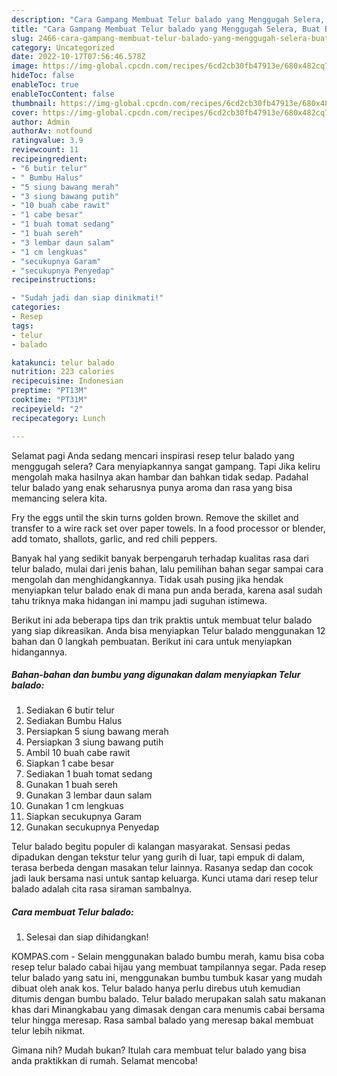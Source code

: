 ```yaml
---
description: "Cara Gampang Membuat Telur balado yang Menggugah Selera, Buat Buka Puasa Lezat Sekali"
title: "Cara Gampang Membuat Telur balado yang Menggugah Selera, Buat Buka Puasa Lezat Sekali"
slug: 2466-cara-gampang-membuat-telur-balado-yang-menggugah-selera-buat-buka-puasa-lezat-sekali
category: Uncategorized
date: 2022-10-17T07:56:46.578Z
image: https://img-global.cpcdn.com/recipes/6cd2cb30fb47913e/680x482cq70/telur-balado-foto-resep-utama.jpg
hideToc: false
enableToc: true
enableTocContent: false
thumbnail: https://img-global.cpcdn.com/recipes/6cd2cb30fb47913e/680x482cq70/telur-balado-foto-resep-utama.jpg
cover: https://img-global.cpcdn.com/recipes/6cd2cb30fb47913e/680x482cq70/telur-balado-foto-resep-utama.jpg
author: Admin
authorAv: notfound
ratingvalue: 3.9
reviewcount: 11
recipeingredient:
- "6 butir telur"
- " Bumbu Halus"
- "5 siung bawang merah"
- "3 siung bawang putih"
- "10 buah cabe rawit"
- "1 cabe besar"
- "1 buah tomat sedang"
- "1 buah sereh"
- "3 lembar daun salam"
- "1 cm lengkuas"
- "secukupnya Garam"
- "secukupnya Penyedap"
recipeinstructions:

- "Sudah jadi dan siap dinikmati!"
categories:
- Resep
tags:
- telur
- balado

katakunci: telur balado 
nutrition: 223 calories
recipecuisine: Indonesian
preptime: "PT13M"
cooktime: "PT31M"
recipeyield: "2"
recipecategory: Lunch

---
```



Selamat pagi Anda sedang mencari inspirasi resep telur balado yang menggugah selera? Cara menyiapkannya sangat gampang. Tapi Jika keliru mengolah maka hasilnya akan hambar dan bahkan tidak sedap. Padahal telur balado yang enak seharusnya punya aroma dan rasa yang bisa memancing selera kita.


Fry the eggs until the skin turns golden brown. Remove the skillet and transfer to a wire rack set over paper towels. In a food processor or blender, add tomato, shallots, garlic, and red chili peppers.

Banyak hal yang sedikit banyak berpengaruh terhadap kualitas rasa dari telur balado, mulai dari jenis bahan, lalu pemilihan bahan segar sampai cara mengolah dan menghidangkannya. Tidak usah pusing jika hendak menyiapkan telur balado enak di mana pun anda berada, karena asal sudah tahu triknya maka hidangan ini mampu jadi suguhan istimewa.


Berikut ini ada beberapa tips dan trik praktis untuk membuat telur balado yang siap dikreasikan. Anda bisa menyiapkan Telur balado menggunakan 12 bahan dan 0 langkah pembuatan. Berikut ini cara untuk menyiapkan hidangannya.

<!--inarticleads1-->

##### Bahan-bahan dan bumbu yang digunakan dalam menyiapkan Telur balado:

1. Sediakan 6 butir telur
1. Sediakan  Bumbu Halus
1. Persiapkan 5 siung bawang merah
1. Persiapkan 3 siung bawang putih
1. Ambil 10 buah cabe rawit
1. Siapkan 1 cabe besar
1. Sediakan 1 buah tomat sedang
1. Gunakan 1 buah sereh
1. Gunakan 3 lembar daun salam
1. Gunakan 1 cm lengkuas
1. Siapkan secukupnya Garam
1. Gunakan secukupnya Penyedap


Telur balado begitu populer di kalangan masyarakat. Sensasi pedas dipadukan dengan tekstur telur yang gurih di luar, tapi empuk di dalam, terasa berbeda dengan masakan telur lainnya. Rasanya sedap dan cocok jadi lauk bersama nasi untuk santap keluarga. Kunci utama dari resep telur balado adalah cita rasa siraman sambalnya. 

<!--inarticleads2-->

##### Cara membuat Telur balado:


1. Selesai dan siap dihidangkan!

KOMPAS.com - Selain menggunakan balado bumbu merah, kamu bisa coba resep telur balado cabai hijau yang membuat tampilannya segar. Pada resep telur balado yang satu ini, menggunakan bumbu tumbuk kasar yang mudah dibuat oleh anak kos. Telur balado hanya perlu direbus utuh kemudian ditumis dengan bumbu balado. Telur balado merupakan salah satu makanan khas dari Minangkabau yang dimasak dengan cara menumis cabai bersama telur hingga meresap. Rasa sambal balado yang meresap bakal membuat telur lebih nikmat. 

Gimana nih? Mudah bukan? Itulah cara membuat telur balado yang bisa anda praktikkan di rumah. Selamat mencoba!
